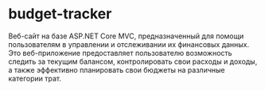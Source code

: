 # budget-tracker
Веб-сайт на базе ASP.NET Core MVC, предназначенный для помощи пользователям в управлении и отслеживании их финансовых данных. Это веб-приложение предоставляет пользователю возможность следить за текущим балансом, контролировать свои расходы и доходы, а также эффективно планировать свои бюджеты на различные категории трат.
